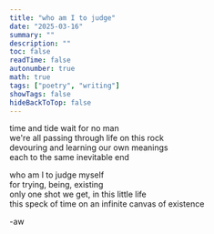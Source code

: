 ```yaml
---
title: "who am I to judge"
date: "2025-03-16"
summary: ""
description: ""
toc: false
readTime: false
autonumber: true
math: true
tags: ["poetry", "writing"]
showTags: false
hideBackToTop: false
---
```


time and tide wait for no man  
we're all passing through life on this rock  
devouring and learning our own meanings  
each to the same inevitable end   
  
who am I to judge myself  
for trying, being, existing  
only one shot we get, in this little life  
this speck of time on an infinite canvas of existence  

-aw